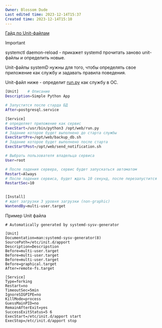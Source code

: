 ```yaml
---
Owner: Blossom Dude
Last edited time: 2023-12-14T15:37
Created time: 2023-12-14T15:10
---
```

[Гайд по Unit-файлам](https://linux-notes.org/pishem-systemd-unit-fajl/)

> [!important]  
> systemctl daemon-reload - прикажет systemd прочитать заново unit-файлы и определить новые.  

  

Unit-файлы systemD нужны для того, чтобы определять свое приложение как службу и задавать правила поведения.

  

Unit-файл ниже - определит [run.py](http://run.py) как службу в ОС.

```Bash
[Unit]    # Описание
Description=Simple Python App

# Запустится после старда БД
After=postgresql.service

[Service]
# определяет приложение как сервис
ExecStart=/usr/bin/python3 /opt/web/run.py
# Задание которое будет выполнено до старта службы
ExecStartPre=/opt/web/backup_db.sh
# Задание которое будет выполнено после старта
ExecStartPost=/opt/web/send_notification.sh

# Выбрать пользователя владельца сервиса
User=root

# После падения сервера, сервис будет запускаться автоматом
Restart=Always
# После падения сервиса, будет ждать 10 секунд, после перезапустится
RestartSec=10 

         
[Install]
# ждет загрузки 3 уровня загрузки (non-graphic)
WantendBy=multi-user.target 
```


Пример Unit файла
```
# Automatically generated by systemd-sysv-generator

[Unit]
Documentation=man:systemd-sysv-generator(8)
SourcePath=/etc/init.d/apport
Description=Descripstion
Before=multi-user.target
Before=multi-user.target
Before=multi-user.target
Before=graphical.target
After=remote-fs.target

[Service]
Type=forking
Restart=no
TimeoutSec=5min
IgnoreSIGPIPE=no
KillMode=process
GuessMainPID=no
RemainAfterExit=yes
SuccessExitStatus=5 6
ExecStart=/etc/init.d/apport start
ExecStop=/etc/init.d/apport stop
```